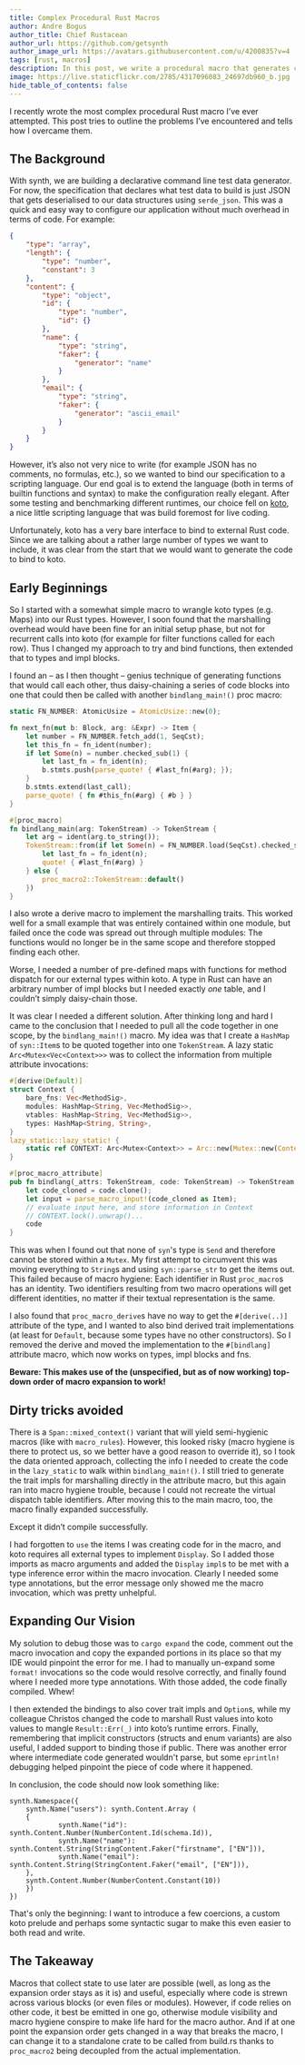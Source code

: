 ```yaml
---
title: Complex Procedural Rust Macros
author: Andre Bogus
author_title: Chief Rustacean
author_url: https://github.com/getsynth
author_image_url: https://avatars.githubusercontent.com/u/4200835?v=4
tags: [rust, macros]
description: In this post, we write a procedural macro that generates code to bind functions and types including arbitrary many impl blocks to a scripting language. The problems encountered and techniques learned can be applied to other tasks where complex compile-time analysis that spans multiple macro invocations is required.
image: https://live.staticflickr.com/2785/4317096083_24697db960_b.jpg
hide_table_of_contents: false
---
```


I recently wrote the most complex procedural Rust macro I’ve ever attempted. This post tries to outline the problems I’ve encountered and tells how I overcame them.

## The Background

With synth, we are building a declarative command line test data generator. For now, the specification that declares what test data to build is just JSON that gets deserialised to our data structures using `serde_json`. This was a quick and easy way to configure our application without much overhead in terms of code. For example:

```json synth
{
    "type": "array",
    "length": {
        "type": "number",
        "constant": 3
    },
    "content": {
        "type": "object",
        "id": {
            "type": "number",
            "id": {}
        },
        "name": {
            "type": "string",
            "faker": {
                "generator": "name"
            }
        },
        "email": {
            "type": "string",
            "faker": {
                "generator": "ascii_email"
            }
        }
    }
}
```

However, it’s also not very nice to write (for example JSON has no comments, no formulas, etc.), so we wanted to bind our specification to a scripting language. Our end goal is to extend the language (both in terms of builtin functions and syntax) to make the configuration really elegant. After some testing and benchmarking different runtimes, our choice fell on [koto](https://github.com/koto-lang/koto), a nice little scripting language that was build foremost for live coding. 

Unfortunately, koto has a very bare interface to bind to external Rust code. Since we are talking about a rather large number of types we want to include, it was clear from the start that we would want to generate the code to bind to koto.

## Early Beginnings

So I started with a somewhat simple macro to wrangle koto types (e.g. Maps) into our Rust types. However, I soon found that the marshalling overhead would have been fine for an initial setup phase, but not for recurrent calls into koto (for example for filter functions called for each row). Thus I changed my approach to try and bind functions, then extended that to types and impl blocks.

I found an – as I then thought – genius technique of generating functions that would call each other, thus daisy-chaining a series of code blocks into one that could then be called with another `bindlang_main!()` proc macro:

```rust
static FN_NUMBER: AtomicUsize = AtomicUsize::new(0);

fn next_fn(mut b: Block, arg: &Expr) -> Item {
    let number = FN_NUMBER.fetch_add(1, SeqCst);
    let this_fn = fn_ident(number);
    if let Some(n) = number.checked_sub(1) {
        let last_fn = fn_ident(n);
        b.stmts.push(parse_quote! { #last_fn(#arg); });
    }
    b.stmts.extend(last_call);
    parse_quote! { fn #this_fn(#arg) { #b } }
}

#[proc_macro]
fn bindlang_main(arg: TokenStream) -> TokenStream {
    let arg = ident(arg.to_string());
    TokenStream::from(if let Some(n) = FN_NUMBER.load(SeqCst).checked_sub(1) {
        let last_fn = fn_ident(n);
        quote! { #last_fn(#arg) }
    } else {
        proc_macro2::TokenStream::default()
    })
}
```

I also wrote a derive macro to implement the marshalling traits. This worked well for a small example that was entirely contained within one module, but failed once the code was spread out through multiple modules: The functions would no longer be in the same scope and therefore stopped finding each other.

Worse, I needed a number of pre-defined maps with functions for method dispatch for our external types within koto. A type in Rust can have an arbitrary number of impl blocks but I needed exactly *one* table, and I couldn’t simply daisy-chain those.

It was clear I needed a different solution. After thinking long and hard I came to the conclusion that I needed to pull all the code together in one scope, by the `bindlang_main!()` macro. My idea was that I create a `HashMap` of `syn::Item`s to be quoted together into one `TokenStream`. A lazy static `Arc<Mutex<Vec<Context>>>` was to collect the information from multiple attribute invocations:

```rust
#[derive(Default)]
struct Context {
    bare_fns: Vec<MethodSig>,
    modules: HashMap<String, Vec<MethodSig>>,
    vtables: HashMap<String, Vec<MethodSig>>,
    types: HashMap<String, String>,
}
lazy_static::lazy_static! {
    static ref CONTEXT: Arc<Mutex<Context>> = Arc::new(Mutex::new(Context::default()));
}

#[proc_macro_attribute]
pub fn bindlang(_attrs: TokenStream, code: TokenStream) -> TokenStream {
    let code_cloned = code.clone();
    let input = parse_macro_input!(code_cloned as Item);
    // evaluate input here, and store information in Context
    // CONTEXT.lock().unwrap()...
    code
}
```

This was when I found out that none of `syn`'s type is `Send` and therefore cannot be stored within a `Mutex`. My first attempt to circumvent this was moving everything to `String`s and using `syn::parse_str` to get the items out. This failed because of macro hygiene: Each identifier in Rust `proc_macro`s has an identity. Two identifiers resulting from two macro operations will get different identities, no matter if their textual representation is the same.

I also found that `proc_macro_derive`s have no way to get the `#[derive(..)]` attribute of the type, and I wanted to also bind derived trait implementations (at least for `Default`, because some types have no other constructors). So I removed the derive and moved the implementation to the `#[bindlang]` attribute macro, which now works on types, impl blocks and fns.

**Beware: This makes use of the (unspecified, but as of now working) top-down order of macro expansion to work!**

## Dirty tricks avoided

There is a `Span::mixed_context()` variant that will yield semi-hygienic macros (like with `macro_rules`). However, this looked risky (macro hygiene is there to protect us, so we better have a good reason to override it), so I took the data oriented approach, collecting the info I needed to create the code in the `lazy_static` to walk within `bindlang_main!()`. I still tried to generate the trait impls for marshalling directly in the attribute macro, but this again ran into macro hygiene trouble, because I could not recreate the virtual dispatch table identifiers. After moving this to the main macro, too, the macro finally expanded successfully.

Except it didn’t compile successfully.

I had forgotten to `use` the items I was creating code for in the macro, and koto requires all external types to implement `Display`. So I added those imports as macro arguments and added the `Display` `impl`s to be met with a type inference error within the macro invocation. Clearly I needed some type annotations, but the error message only showed me the macro invocation, which was pretty unhelpful.

## Expanding Our Vision

My solution to debug those was to `cargo expand` the code, comment out the macro invocation and copy the expanded portions in its place so that my IDE would pinpoint the error for me. I had to manually un-expand some `format!` invocations so the code would resolve correctly, and finally found where I needed more type annotations. With those added, the code finally compiled. Whew!

I then extended the bindings to also cover trait impls and `Option`s, while my colleague Christos changed the code to marshall Rust values into koto values to mangle `Result::Err(_)` into koto’s runtime errors. Finally, remembering that implicit constructors (structs and enum variants) are also useful, I added support to binding those if public. There was another error where intermediate code generated wouldn't parse, but some `eprintln!` debugging helped pinpoint the piece of code where it happened.

In conclusion, the code should now look something like:

```
synth.Namespace({
    synth.Name("users"): synth.Content.Array (
	{
	        synth.Name("id"): synth.Content.Number(NumberContent.Id(schema.Id)),
	        synth.Name("name"): synth.Content.String(StringContent.Faker("firstname", ["EN"])),
	        synth.Name("email"): synth.Content.String(StringContent.Faker("email", ["EN"])),
	},
	synth.Content.Number(NumberContent.Constant(10))
    })
})
```

That's only the beginning: I want to introduce a few coercions, a custom koto prelude and perhaps some syntactic sugar to make this even easier to both read and write.

## The Takeaway

Macros that collect state to use later are possible (well, as long as the expansion order stays as it is) and useful, especially where code is strewn across various blocks (or even files or modules). However, if code relies on other code, it best be emitted in one go, otherwise module visibility and macro hygiene conspire to make life hard for the macro author. And if at one point the expansion order gets changed in a way that breaks the macro, I can change it to a standalone crate to be called from build.rs thanks to `proc_macro2` being decoupled from the actual implementation.
